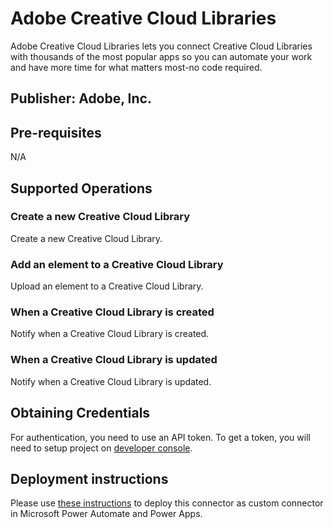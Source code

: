 # Adobe Creative Cloud Libraries
Adobe Creative Cloud Libraries lets you connect Creative Cloud Libraries with thousands of the most popular apps so you can automate your work and have more time for what matters most-no code required.

## Publisher: Adobe, Inc.

## Pre-requisites
N/A

## Supported Operations

### Create a new Creative Cloud Library
Create a new Creative Cloud Library.

### Add an element to a Creative Cloud Library
Upload an element to a Creative Cloud Library.

### When a Creative Cloud Library is created
Notify when a Creative Cloud Library is created.

### When a Creative Cloud Library is updated
Notify when a Creative Cloud Library is updated.

## Obtaining Credentials
For authentication, you need to use an API token. To get a token, you will need to setup project on [developer console](https://developer.adobe.com/console/projects).

## Deployment instructions
Please use [these instructions](https://docs.microsoft.com/en-us/connectors/custom-connectors/paconn-cli) to deploy this connector as custom connector in Microsoft Power Automate and Power Apps.
